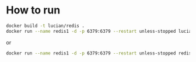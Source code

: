 # How to run
```sh
docker build -t lucian/redis .
docker run --name redis1 -d -p 6379:6379 --restart unless-stopped lucian/redis
```

or 

```sh
docker run --name redis1 -d -p 6379:6379 --restart unless-stopped redis:5.0.1-alpine
```